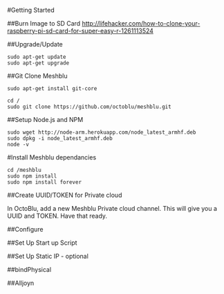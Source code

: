 #Getting Started


##Burn Image to SD Card
http://lifehacker.com/how-to-clone-your-raspberry-pi-sd-card-for-super-easy-r-1261113524


##Upgrade/Update
```
sudo apt-get update
sudo apt-get upgrade
```

##Git Clone Meshblu
```
sudo apt-get install git-core

cd /
sudo git clone https://github.com/octoblu/meshblu.git
```

##Setup Node.js and NPM

```
sudo wget http://node-arm.herokuapp.com/node_latest_armhf.deb
sudo dpkg -i node_latest_armhf.deb
node -v
```

#Install Meshblu dependancies

```
cd /meshblu
sudo npm install
sudo npm install forever
```

##Create UUID/TOKEN for Private cloud

In OctoBlu, add a new Meshblu Private cloud channel. This will give you a UUID and TOKEN. Have that ready.

##Configure



##Set Up Start up Script


##Set Up Static IP - optional

##bindPhysical

##Alljoyn
